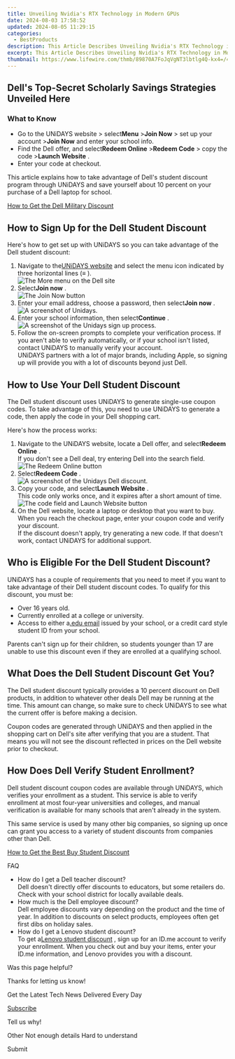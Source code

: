 ```yaml
---
title: Unveiling Nvidia's RTX Technology in Modern GPUs
date: 2024-08-03 17:58:52
updated: 2024-08-05 11:29:15
categories:
  - BestProducts
description: This Article Describes Unveiling Nvidia's RTX Technology in Modern GPUs
excerpt: This Article Describes Unveiling Nvidia's RTX Technology in Modern GPUs
thumbnail: https://www.lifewire.com/thmb/89870A7FoJqVgNT3lbtlg4Q-kx4=/400x300/filters:no_upscale():max_bytes(150000):strip_icc():format(webp)/rtx408011-595ec7d7992e4f4fa7dbfd5097cf3f52.jpg
---
```


## Dell's Top-Secret Scholarly Savings Strategies Unveiled Here
### What to Know

* Go to the UNiDAYS website > select**Menu** \>**Join Now** \> set up your account >**Join Now** and enter your school info.
* Find the Dell offer, and select**Redeem Online** \>**Redeem Code** \> copy the code >**Launch Website** .
* Enter your code at checkout.

 This article explains how to take advantage of Dell's student discount program through UNiDAYS and save yourself about 10 percent on your purchase of a Dell laptop for school.

[How to Get the Dell Military Discount](https://www.lifewire.com/dell-military-discount-5119182)

## How to Sign Up for the Dell Student Discount

 Here's how to get set up with UNiDAYS so you can take advantage of the Dell student discount:

1. Navigate to the[UNiDAYS website](https://www.myunidays.com/US/en-US) and select the menu icon indicated by three horizontal lines (**≡** ).  
![The More menu on the Dell site](https://www.lifewire.com/thmb/iRBSbijAwd_xuFqJVcVraGBYT64=/1500x0/filters:no_upscale():max_bytes(150000):strip_icc():format(webp)/001-dell-student-discount-4686335-829147eb5af94f2fadcf1c028049dbfd.jpg)
2. Select**Join now** .  
![The Join Now button](https://www.lifewire.com/thmb/mhaCUA5fDltGefzG805lHQiuY2s=/1500x0/filters:no_upscale():max_bytes(150000):strip_icc():format(webp)/002-dell-student-discount-4686335-90ee14273a1f4bbb994914b59e4f1615.jpg)
3. Enter your email address, choose a password, then select**Join now** .  
![A screenshot of Unidays.](https://www.lifewire.com/thmb/Zld2fuMr3eQZQqJlraNVI2T_tbw=/1500x0/filters:no_upscale():max_bytes(150000):strip_icc():format(webp)/unidays1-e239f02eff234f7ba45724f722b18638.JPG)
4. Enter your school information, then select**Continue** .  
![A screenshot of the Unidays sign up process.](https://www.lifewire.com/thmb/7K0kVXrnI49EKcO66eJsPsLhrcc=/1500x0/filters:no_upscale():max_bytes(150000):strip_icc():format(webp)/unidays2-ce804ce49a8d44f09fb00f328958f3dc.JPG)
5. Follow the on-screen prompts to complete your verification process. If you aren't able to verify automatically, or if your school isn't listed, contact UNiDAYS to manually verify your account.  
 UNiDAYS partners with a lot of major brands, including Apple, so signing up will provide you with a lot of discounts beyond just Dell.

## How to Use Your Dell Student Discount

 The Dell student discount uses UNiDAYS to generate single-use coupon codes. To take advantage of this, you need to use UNiDAYS to generate a code, then apply the code in your Dell shopping cart.

 Here's how the process works:

1. Navigate to the UNiDAYS website, locate a Dell offer, and select**Redeem Online** .  
 If you don't see a Dell deal, try entering Dell into the search field.  
![The Redeem Online button](https://www.lifewire.com/thmb/Vow8xBAfY4hXPmMBojDj2t4Mn20=/1500x0/filters:no_upscale():max_bytes(150000):strip_icc():format(webp)/003-dell-student-discount-4686335-e43e1b733ce347fbb0eb56898de05ad5.jpg)
2. Select**Redeem Code** .  
![A screenshot of the Unidays Dell discount.](https://www.lifewire.com/thmb/dukIQ5HI1HxABy3YO6Hr7yFb-jQ=/1500x0/filters:no_upscale():max_bytes(150000):strip_icc():format(webp)/unidaysdell2-3baec4ecbd1249e881c3d8761fda43d1.jpg)
3. Copy your code, and select**Launch Website** .  
 This code only works once, and it expires after a short amount of time.  
![The code field and Launch Website button](https://www.lifewire.com/thmb/4fBRfT7u0MHWjuei9jQVA_cB9UQ=/1500x0/filters:no_upscale():max_bytes(150000):strip_icc():format(webp)/004-dell-student-discount-4686335-540f566a5b1745848e8b2b86662e3959.jpg)
4. On the Dell website, locate a laptop or desktop that you want to buy. When you reach the checkout page, enter your coupon code and verify your discount.  
 If the discount doesn't apply, try generating a new code. If that doesn't work, contact UNiDAYS for additional support.

## Who is Eligible For the Dell Student Discount?

 UNiDAYS has a couple of requirements that you need to meet if you want to take advantage of their Dell student discount codes. To qualify for this discount, you must be:

* Over 16 years old.
* Currently enrolled at a college or university.
* Access to either a[.edu email](https://www.lifewire.com/how-to-get-an-edu-email-4628279) issued by your school, or a credit card style student ID from your school.

 Parents can't sign up for their children, so students younger than 17 are unable to use this discount even if they are enrolled at a qualifying school.

## What Does the Dell Student Discount Get You?

 The Dell student discount typically provides a 10 percent discount on Dell products, in addition to whatever other deals Dell may be running at the time. This amount can change, so make sure to check UNiDAYS to see what the current offer is before making a decision.

 Coupon codes are generated through UNiDAYS and then applied in the shopping cart on Dell's site after verifying that you are a student. That means you will not see the discount reflected in prices on the Dell website prior to checkout.

## How Does Dell Verify Student Enrollment?

 Dell student discount coupon codes are available through UNiDAYS, which verifies your enrollment as a student. This service is able to verify enrollment at most four-year universities and colleges, and manual verification is available for many schools that aren't already in the system.

 This same service is used by many other big companies, so signing up once can grant you access to a variety of student discounts from companies other than Dell.

[How to Get the Best Buy Student Discount](https://www.lifewire.com/best-buy-student-discount-4684485)

 FAQ

* How do I get a Dell teacher discount?  
 Dell doesn't directly offer discounts to educators, but some retailers do. Check with your school district for locally available deals.
* How much is the Dell employee discount?  
 Dell employee discounts vary depending on the product and the time of year. In addition to discounts on select products, employees often get first dibs on holiday sales.
* How do I get a Lenovo student discount?  
 To get a[Lenovo student discount](https://www.lifewire.com/lenovo-student-discount-4686110) , sign up for an ID.me account to verify your enrollment. When you check out and buy your items, enter your ID.me information, and Lenovo provides you with a discount.

Was this page helpful?

Thanks for letting us know!

 Get the Latest Tech News Delivered Every Day

[Subscribe](https://www.lifewire.com/#)

Tell us why!

 Other  Not enough details  Hard to understand

 Submit

<ins class="adsbygoogle"
     style="display:block"
     data-ad-format="autorelaxed"
     data-ad-client="ca-pub-7571918770474297"
     data-ad-slot="1223367746"></ins>



<ins class="adsbygoogle"
     style="display:block"
     data-ad-client="ca-pub-7571918770474297"
     data-ad-slot="8358498916"
     data-ad-format="auto"
     data-full-width-responsive="true"></ins>

